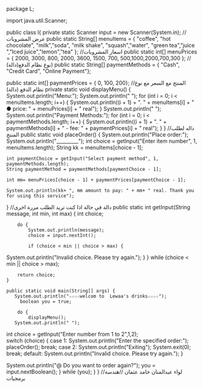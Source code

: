 package L;

import java.util.Scanner;

public class l{
    private static Scanner input = new Scanner(System.in);
    //عرض المشروبات
        public static String[] menuItems = {
        "coffee", "hot chocolate", "milk","soda", "milk shake", "squash","water", "green tea","juice ","Iced juice","lemon","tea" };
 //اسعار المشروبات
       public static int[] menuPrices = {
        2000, 3000, 800, 2000, 3600, 1500, 700, 500,1000,2000,700,300    };
//نوع نظام الدفع(دالة))
        public static String[] paymentMethods = {
    "Cash", "Credit Card", "Online Payment"};

public static int[] paymentPrices = {
    0, 100, 200}; 
    //المنتج مع السعر مع نوع نظام الدفع (دالة) 
private static void displayMenu() {
    System.out.println("Menu:");
System.out.println(" ");
    for (int i = 0; i < menuItems.length; i++) {
        System.out.println((i + 1) + ". " + menuItems[i] + " ● price: " + menuPrices[i] + " real");
    }
System.out.println(" ");
    System.out.println("Payment Methods:");
    for (int i = 0; i < paymentMethods.length; i++) {
        System.out.println((i + 1) + ". " + paymentMethods[i] + " - fee: " + paymentPrices[i] + " real");
    }
}
//داله لطلب المنتج 
  public static void placeOrder() {
    System.out.println("Place order:");
    System.out.println("_________");
    int choice = getInput("Enter item number", 1, menuItems.length);
    String kk = menuItems[choice - 1];
    
    int paymentChoice = getInput("Select payment method", 1, paymentMethods.length);
    String paymentMethod = paymentMethods[paymentChoice - 1];
    
    int mm= menuPrices[choice - 1] + paymentPrices[paymentChoice - 1];
    
    System.out.println(kk+ ", mm amount to pay: " + mm+ " real. Thank you for using this service");
}
 //دالة في حالة اذا كنت تريد الطلب مررة اخرى
  public static int getInput(String message, int min, int max) {
        int choice;
        
        do {
            System.out.println(message);
            choice = input.nextInt();
            
            if (choice < min || choice > max) {
 System.out.println("Invalid choice. Please try again.");
            }
        } while (choice < min || choice > max);
        
        return choice;
    }
    
    public static void main(String[] args) {
       System.out.println("☆☆☆☆welcom to  Lewaa's drinks☆☆☆☆");
         boolean you = true;

        do {
            displayMenu();
       System.out.println(" ");
 int choice = getInput("Enter number from 1 to 2",1,2);           
            switch (choice) {
                case 1:
       System.out.println("Enter the specified order:");  
                    placeOrder();
                    break;
                case 2:
                    System.out.println("Exiting");
                    System.exit(0);
                    break;
                default:
System.out.println("Invalid choice. Please try again.");
            }
            
  System.out.println("@ Do you want to order again?");
            you = input.nextBoolean();
        } while (you);
    }
}
//لواء عبدالمنان حامد عثمان
//هندسة برمجيات
